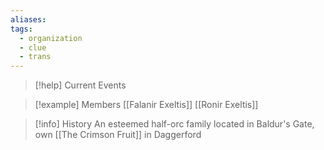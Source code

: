 ```yaml
---
aliases: 
tags:
  - organization
  - clue
  - trans
---
```

>[!help] Current Events

>[!example] Members
>[[Falanir Exeltis]]
>[[Ronir Exeltis]]

>[!info] History
>An esteemed half-orc family located in Baldur's Gate, own [[The Crimson Fruit]] in Daggerford
